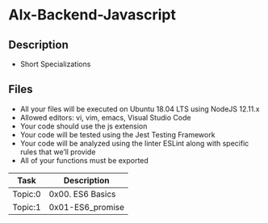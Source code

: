 # Alx-Backend-Javascript

## Description
- Short Specializations

## Files
- All your files will be executed on Ubuntu 18.04 LTS using NodeJS 12.11.x
- Allowed editors: vi, vim, emacs, Visual Studio Code
- Your code should use the js extension
- Your code will be tested using the Jest Testing Framework
- Your code will be analyzed using the linter ESLint along with specific rules that we’ll provide
- All of your functions must be exported

| Task | Description |
| ---- | ----------- |
| Topic:0 | 0x00. ES6 Basics |
| Topic:1 | 0x01-ES6_promise |
